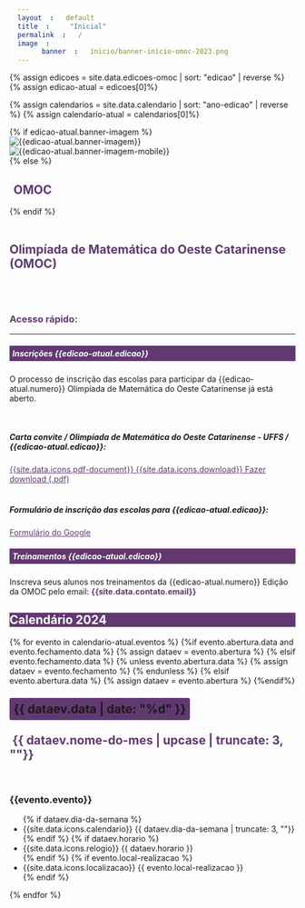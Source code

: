```yaml
---
layout: default
title: "Inicial"
permalink: /
image:
    banner: inicio/banner-inicio-omoc-2023.png
---
```

{% assign edicoes = site.data.edicoes-omoc | sort: "edicao" | reverse %}
{% assign edicao-atual = edicoes[0]%}

{% assign calendarios = site.data.calendario | sort: "ano-edicao" | reverse %}
{% assign calendario-atual = calendarios[0]%}

<style>
/* Override the padding in container-fluid */
.container-fluid {
  padding: 0;
}

/* Override the margin in img-fluid */
.img-fluid {
  margin: 0;
}

span {padding: 7px; border-radius: 3px;}
.link2 {color:#613970;}
.link2:hover {color: #c6a9ff; text-decoration: none;}
</style>
<section>
<div class="container-fluid" >
  {% if edicao-atual.banner-imagem %}
  <div class="d-none d-md-block">
    <img class="img-fluid" src="{{site.url}}/images/edicoes/{{edicao-atual.edicao}}/{{edicao-atual.banner-imagem}}" alt="{{edicao-atual.banner-imagem}}">
  </div>
  <div class="d-md-none">
    <img class="img-fluid" src="{{site.url}}/images/edicoes/{{edicao-atual.edicao}}/{{edicao-atual.banner-imagem-mobile}}" alt="{{edicao-atual.banner-imagem-mobile}}">
  </div>
  {% else %}
  <h2 class="display-4" ><span class="badge bg-light" style="color: #613970;" >OMOC</span></h2>
  {% endif %}
</div>
<div class="container-xxl" data-bs-smooth-scroll="true" >
  <br>
  <div class="row g-3 " >
    <h1 style="color: #613970;" class="text-center text-uppercase" ><strong>Olimpíada de Matemática do Oeste Catarinense (OMOC)</strong></h1>
    <br><br>
    <div class="col-lg-8" >
    <!-- inicio do acesso rapido -->
      <h3 style="color: #613970;" class="text-left font-weight-bold" >Acesso rápido:</h3>
      <hr>
      <div class="card">
        <h5 class="card-title" style="background-color: #613970; color:white;padding: 5px;">Inscrições {{edicao-atual.edicao}}</h5>
        <div class="card-body">
          <div class="container">
            <div class="row">
              <div class="col-sm-12 col-12">
                <p>O processo de inscrição das escolas para participar da {{edicao-atual.numero}} Olimpíada de Matemática do Oeste Catarinense já está aberto.</p>
                <br>
                <h5>Carta convite / Olimpíada de Matemática do Oeste Catarinense - UFFS / {{edicao-atual.edicao}}:</h5>
                <a class="link2" href="{{site.url}}/documents/inscricoes/{{edicao-atual.edicao}}/{{edicao-atual.oficio-circular-inscricoes}}" target="_blank">
                {{site.data.icons.pdf-document}}
                {{site.data.icons.download}} Fazer download (.pdf)</a>
                <br><br>
                <h5>Formulário de inscrição das escolas para {{edicao-atual.edicao}}:</h5>
                <a class="link2" href="{{edicao-atual.formulario-inscricoes}}" target="_blank">Formulário do Google</a>
              </div>
            </div>
          </div>
        </div>
      </div>
      <div class="card mt-2">
        <h5 class="card-title" style="background-color: #613970; color:white;padding: 5px;">Treinamentos {{edicao-atual.edicao}}</h5>
        <div class="card-body">
          <div class="container">
            <div class="row">
              <div class="col-sm-10 col-10">
                <p>Inscreva seus alunos nos treinamentos da {{edicao-atual.numero}} Edição da OMOC pelo email: <strong style="color:#613970;">{{site.data.contato.email}}</strong></p>
              </div>
            </div>
          </div>     
        </div>
      </div>
    </div>
    <div class="col border border-black text-center" >
      <div class="row border-bottom pt-3 pb-3" style="color: #fff; background-color: #613970;">
        <h1><strong>Calendário 2024</strong></h1>
      </div>
      <!--card -->
      {% for evento in calendario-atual.eventos %}
        {%if evento.abertura.data and evento.fechamento.data %}
          {% assign dataev = evento.abertura %}
        {% elsif evento.fechamento.data %}
          {% unless evento.abertura.data %}
            {% assign dataev = evento.fechamento %}
          {% endunless %}
        {% elsif evento.abertura.data %}
            {% assign dataev = evento.abertura %}
        {%endif%}
      <div class="row border-bottom">
        <div class="col-2 text-center" >
          <h1 class="display-4"><span class="badge" style="background-color: #613970;">{{ dataev.data | date: "%d" }}</span></h1>
          <h2 style="color: #613970;">&nbsp;{{ dataev.nome-do-mes | upcase | truncate: 3, ""}}</h2>
        </div>
        <div class="col-10 justify-content-center align-items-center">
          <br>
          <h3 class="text-uppercase"><strong>{{evento.evento}}</strong></h3>
          <ul class="list-inline">
            {% if dataev.dia-da-semana %}
            <li class="list-inline-item">{{site.data.icons.calendario}}
                {{ dataev.dia-da-semana | truncate: 3, ""}}
            </li>
            {% endif %}
            {% if dataev.horario %}
            <li class="list-inline-item">{{site.data.icons.relogio}}
                {{ dataev.horario }}                 
            </li>
            {% endif %}
            {% if evento.local-realizacao %}
            <li class="list-inline-item">{{site.data.icons.localizacao}}
                {{ evento.local-realizacao }}
            </li>
            {% endif %}
          </ul>
        </div>
      </div>
      {% endfor %}
      <!-- gen card -->
    </div>
  </div>
</div>
</section>
